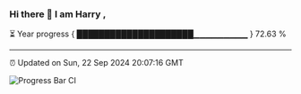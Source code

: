 ### Hi there 👋 I am Harry , 

⏳ Year progress { █████████████████████▁▁▁▁▁▁▁▁▁ } 72.63 %

---

⏰ Updated on Sun, 22 Sep 2024 20:07:16 GMT

![Progress Bar CI](https://github.com/duykhang68/duykhang68/workflows/Progress%20Bar%20CI/badge.svg)
